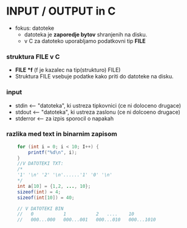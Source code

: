 # INPUT / OUTPUT in C

* fokus: datoteke
    * datoteka je __zaporedje bytov__ shranjenih na disku.
    * v C za datoteko uporabljamo podatkovni tip __FILE__
        
### struktura FILE v C

* __FILE *f__ (f je kazalec na tip(strukturo) FILE)
* Struktura FILE vsebuje podatke kako priti do datoteke na disku.


### input

* stdin <-- "datoteka", ki ustreza tipkovnici (ce ni doloceno drugace)
* stdout <-- "datoteka", ki ustreza zaslonu (ce ni dolcoeno drugace)
* stderror <-- za izpis sporocil o napakah

### razlika med text in binarnim zapisom
```java
    for (int i = 0; i < 10; I++) {
        printf("%d\n", i);
    }
    //V DATOTEKI TXT:
    /*
    '1' '\n' '2' '\n'......'1' '0' '\n'
    */
    int a[10] = {1,2, ..., 10};
    sizeof(int) = 4;
    sizeof(int[10]) = 40;

    // V DATOTEKI BIN
    //   0           1           2   ....    10
    //   000...000   000...001   000...010   000...1010
    